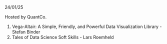 24/01/25

Hosted by QuantCo.

1. Vega-Altair: A Simple, Friendly, and Powerful Data Visualization Library - Stefan Binder
2. Tales of Data Science Soft Skills - Lars Roemheld
